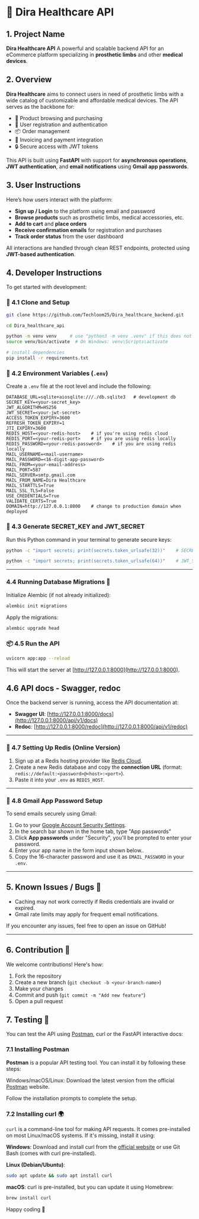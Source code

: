 # 🏥 Dira Healthcare API

## 1. Project Name

**Dira Healthcare API**
A powerful and scalable backend API for an eCommerce platform specializing in **prosthetic limbs** and other **medical devices**.


## 2. Overview

**Dira Healthcare** aims to connect users in need of prosthetic limbs with a wide catalog of customizable and affordable medical devices. The API serves as the backbone for:

* 🛒 Product browsing and purchasing
* 👤 User registration and authentication
* 📦 Order management
* 🧾 Invoicing and payment integration
* 🔒 Secure access with JWT tokens

This API is built using **FastAPI** with support for **asynchronous operations**, **JWT authentication**, and **email notifications** using **Gmail app passwords**.


## 3. User Instructions

Here’s how users interact with the platform:

* **Sign up / Login** to the platform using email and password
* **Browse products** such as prosthetic limbs, medical accessories, etc.
* **Add to cart** and **place orders**
* **Receive confirmation emails** for registration and purchases
* **Track order status** from the user dashboard

All interactions are handled through clean REST endpoints, protected using **JWT-based authentication**.


## 4. Developer Instructions

To get started with development:

### 🧰 4.1 Clone and Setup

```bash
git clone https://github.com/Techloom25/Dira_healthcare_backend.git

cd Dira_healthcare_api

python -m venv venv     # use "python3 -m venv .venv" if this does not work
source venv/bin/activate  # On Windows: venv\Scripts\activate

# install dependencies
pip install -r requirements.txt
```

### 🔐 4.2 Environment Variables (`.env`)

Create a `.env` file at the root level and include the following:

```env
DATABASE_URL=sqlite+aiosqlite:///./db.sqlite3   # development db
SECRET_KEY=<your-secret_key>
JWT_ALGORITHM=HS256
JWT_SECRET=<your-jwt-secret>
ACCESS_TOKEN_EXPIRY=3600
REFRESH_TOKEN_EXPIRY=1
JTI_EXPIRY=3600
REDIS_HOST=<your-redis-host>    # if you're using redis cloud
REDIS_PORT=<your-redis-port>    # if you are using redis locally
REDIS_PASSWORD=<your-redis-password>    # if you are using redis locally
MAIL_USERNAME=<mail-username>
MAIL_PASSWORD=<16-digit-app-password>
MAIL_FROM=<your-email-address>
MAIL_PORT=587
MAIL_SERVER=smtp.gmail.com
MAIL_FROM_NAME=Dira Healthcare
MAIL_STARTTLS=True
MAIL_SSL_TLS=False
USE_CREDENTIALS=True
VALIDATE_CERTS=True
DOMAIN=http://127.0.0.1:8000    # change to production domain when deployed
```

### 🔑 4.3 Generate SECRET_KEY and JWT_SECRET

Run this Python command in your terminal to generate secure keys:

```bash
python -c "import secrets; print(secrets.token_urlsafe(32))"    # SECRET_KEY

python -c "import secrets; print(secrets.token_urlsafe(64))"    # JWT_SECRET
```

---

### 4.4 Running Database Migrations 🚀
Initialize Alembic (if not already initialized):
```bash
alembic init migrations
```
Apply the migrations:
```bash
alembic upgrade head
```

### 📦 4.5 Run the API

```bash
uvicorn app:app --reload
```

This will start the server at [http://127.0.0.1:8000](http://127.0.0.1:8000).

## 4.6 API docs - Swagger, redoc
Once the backend server is running, access the API documentation at:
- **Swagger UI**: [http://127.0.0.1:8000/docs](http://127.0.0.1:8000/api/v1/docs)
- **Redoc**: [http://127.0.0.1:8000/redoc](http://127.0.0.1:8000/api/v1/redoc)

---

### 🧠 4.7 Setting Up Redis (Online Version)

1. Sign up at a Redis hosting provider like [Redis Cloud](https://cloud.redis.io).
2. Create a new Redis database and copy the **connection URL** (format: `redis://default:<password>@<host>:<port>`).
3. Paste it into your `.env` as `REDIS_HOST`.

---

### 📧 4.8 Gmail App Password Setup

To send emails securely using Gmail:

1. Go to your [Google Account Security Settings](https://myaccount.google.com).
2. In the search bar shown in the home tab, type "App passwords"
3. Click **App passwords** under "Security", you'll be prompted to enter your password.
4. Enter your app name in the form input shown below..
5. Copy the 16-character password and use it as `EMAIL_PASSWORD` in your `.env`.

---

## 5. Known Issues / Bugs 🐛

* Caching may not work correctly if Redis credentials are invalid or expired.
* Gmail rate limits may apply for frequent email notifications.

If you encounter any issues, feel free to open an issue on GitHub!

---

## 6. Contribution 🤝

We welcome contributions! Here's how:

1. Fork the repository
2. Create a new branch (`git checkout -b <your-branch-name>`)
3. Make your changes
4. Commit and push (`git commit -m "Add new feature"`)
5. Open a pull request


## 7. Testing 🧪
You can test the API using [Postman](https://www.postman.com), curl or the FastAPI interactive docs:

### 7.1 Installing Postman

**Postman** is a popular API testing tool. You can install it by following these steps:

Windows/macOS/Linux: Download the latest version from the official [Postman](https://www.postman.com) website.

Follow the installation prompts to complete the setup.

### 7.2 Installing curl 🌍

`curl` is a command-line tool for making API requests. It comes pre-installed on most Linux/macOS systems. If it's missing, install it using:

**Windows**: Download and install curl from the [official website](https://curl.se/) or use Git Bash (comes with curl pre-installed).

**Linux (Debian/Ubuntu)**:

```bash
sudo apt update && sudo apt install curl
```

**macOS**: curl is pre-installed, but you can update it using Homebrew:
```bash
brew install curl
```


Happy coding 🎉
